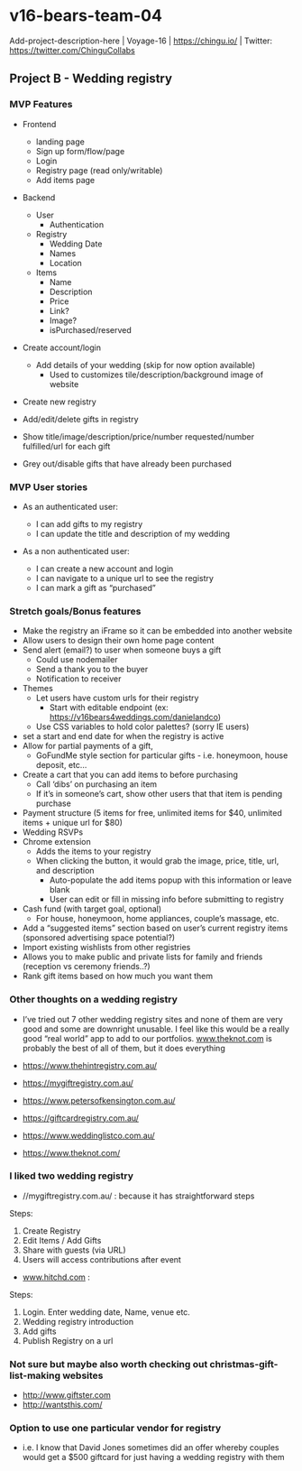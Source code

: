 # v16-bears-team-04
Add-project-description-here | Voyage-16 | https://chingu.io/ | Twitter: https://twitter.com/ChinguCollabs


## Project B - Wedding registry

### MVP Features

- Frontend
    - landing page
    - Sign up form/flow/page
    - Login
    - Registry page (read only/writable)
    - Add items page
    
- Backend
    - User
        - Authentication
    - Registry
        - Wedding Date
        - Names
        - Location
    - Items
        - Name
        - Description
        - Price
        - Link?
        - Image?
        - isPurchased/reserved
    
- Create account/login
    - Add details of your wedding (skip for now option available)
        - Used to customizes tile/description/background image of website
- Create new registry
- Add/edit/delete gifts in registry
- Show title/image/description/price/number requested/number fulfilled/url for each gift
- Grey out/disable gifts that have already been purchased

### MVP User stories

- As an authenticated user:
    - I can add gifts to my registry
    - I can update the title and description of my wedding


- As a non authenticated user:
    - I can create a new account and login
    - I can navigate to a unique url to see the registry
    - I can mark a gift as “purchased”

### Stretch goals/Bonus features

- Make the registry an iFrame so it can be embedded into another website
- Allow users to design their own home page content
- Send alert (email?) to user when someone buys a gift
    - Could use nodemailer
    - Send a thank you to the buyer
    - Notification to receiver
- Themes
    - Let users have custom urls for their registry
        - Start with editable endpoint (ex: https://v16bears4weddings.com/danielandco)
    - Use CSS variables to hold color palettes? (sorry IE users)
- set a start and end date for when the registry is active
- Allow for partial payments of a gift,
    - GoFundMe style section for particular gifts - i.e. honeymoon, house deposit, etc…
- Create a cart that you can add items to before purchasing
    - Call ‘dibs’ on purchasing an item
    - If it’s in someone’s cart, show other users that that item is pending purchase
- Payment structure (5 items for free, unlimited items for $40, unlimited items + unique url for $80)
- Wedding RSVPs
- Chrome extension
    - Adds the items to your registry
    - When clicking the button, it would grab the image, price, title, url, and description
        - Auto-populate the add items popup with this information or leave blank
        - User can edit or fill in missing info before submitting to registry  
- Cash fund (with target goal, optional)
    - For house, honeymoon, home appliances, couple’s massage, etc.
- Add a “suggested items” section based on user’s current registry items (sponsored advertising space potential?)
- Import existing wishlists from other registries
- Allows you to make public and private lists for family and friends (reception vs ceremony friends..?) 
- Rank gift items based on how much you want them

### Other thoughts on a wedding registry

- I’ve tried out 7 other wedding registry sites and none of them are very good and some are downright unusable. I feel like this would be a really good “real world” app to add to our portfolios. www.theknot.com is probably the best of all of them, but it does everything


- https://www.thehintregistry.com.au/
- https://mygiftregistry.com.au/
- https://www.petersofkensington.com.au/
- https://giftcardregistry.com.au/
- https://www.weddinglistco.com.au/
- https://www.theknot.com/

### I liked two wedding registry 

-  //mygiftregistry.com.au/  : because it has straightforward steps

Steps:

1. Create Registry
2. Edit Items / Add Gifts
3. Share with guests (via URL)
4. Users will access contributions after event



- www.hitchd.com :

Steps:

1. Login. Enter wedding date, Name, venue etc.
2. Wedding registry introduction
3. Add gifts
4. Publish Registry on a url

### Not sure but maybe also worth checking out christmas-gift-list-making websites

- http://www.giftster.com
- http://wantsthis.com/


### Option to use one particular vendor for registry

- i.e. I know that David Jones sometimes did an offer whereby couples would get a $500 giftcard for just having a wedding registry with them
